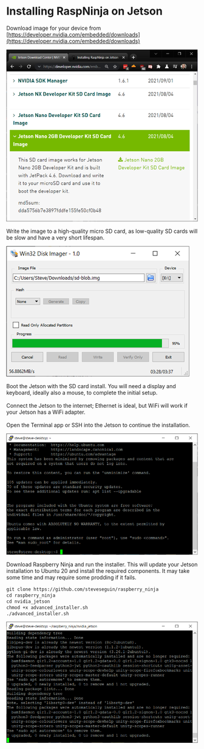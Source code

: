 # Installing RaspNinja on Jetson

Download image for your device from [https://developer.nvidia.com/embedded/downloads](https://developer.nvidia.com/embedded/downloads)

![](<../.gitbook/assets/image (81).png>)

Write the image to a high-quality micro SD card, as low-quality SD cards will be slow and have a very short lifespan.

![](<../.gitbook/assets/image (82).png>)

Boot the Jetson with the SD card install. You will need a display and keyboard, ideally also a mouse, to complete the initial setup. \
\
Connect the Jetson to the internet; Ethernet is ideal, but WiFi will work if your Jetson has a WiFi adapter.\
\
Open the Terminal app or SSH into the Jetson to continue the installation.

![](<../.gitbook/assets/image (83).png>)

Download Raspberry Ninja and run the installer. This will update your Jetson installation to Ubuntu 20 and install the required components.  It may take some time and may require some prodding if it fails.

```
git clone https://github.com/steveseguin/raspberry_ninja
cd raspberry_ninja
cd nvidia_jetson
chmod +x advanced_installer.sh
./advanced_installer.sh
```

![](<../.gitbook/assets/image (84).png>)
